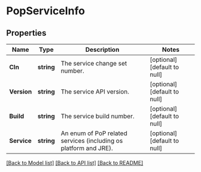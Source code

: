 # PopServiceInfo

## Properties
Name | Type | Description | Notes
------------ | ------------- | ------------- | -------------
**Cln** | **string** | The service change set number. | [optional] [default to null]
**Version** | **string** | The service API version. | [optional] [default to null]
**Build** | **string** | The service build number. | [optional] [default to null]
**Service** | **string** | An enum of PoP related services (including os platform and JRE). | [optional] [default to null]

[[Back to Model list]](../README.md#documentation-for-models) [[Back to API list]](../README.md#documentation-for-api-endpoints) [[Back to README]](../README.md)


